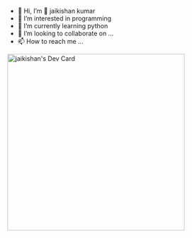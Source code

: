 - 👋 Hi, I’m 🎩 jaikishan kumar
- 👀 I’m interested in programming
- 🌱 I’m currently learning python
- 💞️ I’m looking to collaborate on ...
- 📫 How to reach me ... 

<!---
jk-exe/jk-exe is a ✨ special ✨ repository because its `README.md` (this file) appears on your GitHub profile.
You can click the Preview link to take a look at your changes.
--->
<a href="https://app.daily.dev/jaikishan"><img src="https://api.daily.dev/devcards/62285a2d98c84647a1eab58be0c6a771.png?r=kfk" width="400" alt="jaikishan's Dev Card"/></a>
